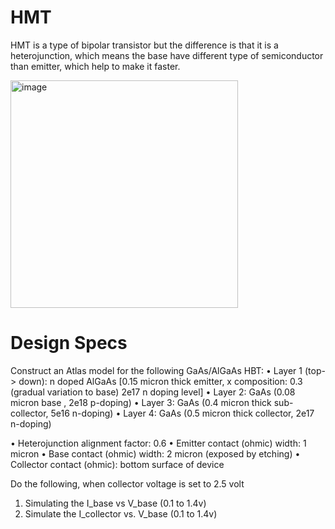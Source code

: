 # HMT

HMT is a type of bipolar transistor but the difference is that it is a heterojunction, which means the base have different type of semiconductor than emitter, which help to make it faster. 

<img width="364" alt="image" src="https://user-images.githubusercontent.com/66625688/84594181-7eedff80-ae1e-11ea-9afc-750e3e0f58d3.png">

# Design Specs
Construct an Atlas model for the following GaAs/AlGaAs HBT:
•	Layer 1 (top-> down): n doped AlGaAs [0.15 micron thick emitter, x composition: 0.3 (gradual variation to base) 2e17 n doping level]
•	Layer 2: GaAs (0.08 micron base , 2e18 p-doping)
•	Layer 3: GaAs (0.4 micron thick sub-collector, 5e16 n-doping)
•	Layer 4: GaAs (0.5 micron thick collector, 2e17 n-doping)

•	Heterojunction alignment factor: 0.6
•	Emitter contact (ohmic) width: 1 micron
•	Base contact (ohmic) width:  2 micron (exposed by etching)
•	Collector contact (ohmic): bottom surface of device

Do the following, when collector voltage is set to 2.5 volt
1.	Simulating the I_base vs V_base (0.1 to 1.4v)
2.	Simulate the I_collector vs. V_base (0.1 to 1.4v)
